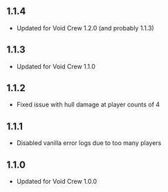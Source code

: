## 1.1.4
- Updated for Void Crew 1.2.0 (and probably 1.1.3)

## 1.1.3
- Updated for Void Crew 1.1.0

## 1.1.2
- Fixed issue with hull damage at player counts of 4

## 1.1.1
- Disabled vanilla error logs due to too many players

## 1.1.0
- Updated for Void Crew 1.0.0